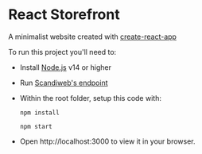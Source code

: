 # React Storefront

A minimalist website created with [create-react-app](https://github.com/facebook/create-react-app)

To run this project you'll need to:

- Install [Node.js](https://nodejs.org/) v14 or higher

- Run [Scandiweb's endpoint](https://github.com/scandiweb/junior-react-endpoint)

- Within the root folder, setup this code with:

  `npm install`

  `npm start`

- Open http://localhost:3000 to view it in your browser.
